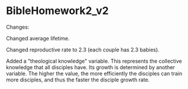 # BibleHomework2_v2
Changes:

Changed average lifetime.

Changed reproductive rate to 2.3 (each couple has 2.3 babies).

Added a "theological knowledge" variable. This represents the collective knowledge that all disciples have. Its growth is determined by another variable. The higher the value, the more efficiently the disciples can train more disciples, and thus the faster the disciple growth rate.
